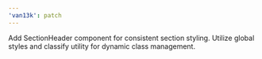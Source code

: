 ```yaml
---
'van13k': patch
---
```


Add SectionHeader component for consistent section styling. Utilize global styles and classify utility for dynamic class management.
